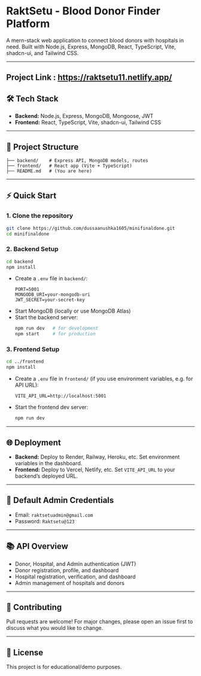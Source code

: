 # RaktSetu - Blood Donor Finder Platform

A mern-stack web application to connect blood donors with hospitals in need. Built with Node.js, Express, MongoDB, React, TypeScript, Vite, shadcn-ui, and Tailwind CSS.

---
## Project Link : https://raktsetu11.netlify.app/

## 🛠️ Tech Stack
- **Backend:** Node.js, Express, MongoDB, Mongoose, JWT
- **Frontend:** React, TypeScript, Vite, shadcn-ui, Tailwind CSS

---

## 🚀 Project Structure
```
├── backend/    # Express API, MongoDB models, routes
├── frontend/   # React app (Vite + TypeScript)
├── README.md   # (You are here)
```

---

## ⚡ Quick Start

### 1. Clone the repository
```sh
git clone https://github.com/dussaanushka1605/minifinaldone.git
cd minifinaldone
```

### 2. Backend Setup
```sh
cd backend
npm install
```
- Create a `.env` file in `backend/`:
  ```env
  PORT=5001
  MONGODB_URI=your-mongodb-uri
  JWT_SECRET=your-secret-key
  ```
- Start MongoDB (locally or use MongoDB Atlas)
- Start the backend server:
  ```sh
  npm run dev   # for development
  npm start     # for production
  ```

### 3. Frontend Setup
```sh
cd ../frontend
npm install
```
- Create a `.env` file in `frontend/` (if you use environment variables, e.g. for API URL):
  ```env
  VITE_API_URL=http://localhost:5001
  ```
- Start the frontend dev server:
  ```sh
  npm run dev
  ```

---

## 🌐 Deployment
- **Backend:** Deploy to Render, Railway, Heroku, etc. Set environment variables in the dashboard.
- **Frontend:** Deploy to Vercel, Netlify, etc. Set `VITE_API_URL` to your backend’s deployed URL.

---

## 🔑 Default Admin Credentials
- Email: `raktsetuadmin@gmail.com`
- Password: `Raktsetu@123`

---

## 📚 API Overview
- Donor, Hospital, and Admin authentication (JWT)
- Donor registration, profile, and dashboard
- Hospital registration, verification, and dashboard
- Admin management of hospitals and donors

---

## 🤝 Contributing
Pull requests are welcome! For major changes, please open an issue first to discuss what you would like to change.

---

## 📄 License
This project is for educational/demo purposes. 
